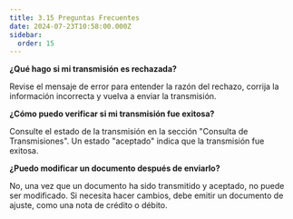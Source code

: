 ```yaml
---
title: 3.15 Preguntas Frecuentes
date: 2024-07-23T10:58:00.000Z
sidebar:
  order: 15
---
```

**¿Qué hago si mi transmisión es rechazada?**

Revise el mensaje de error para entender la razón del rechazo, corrija la información incorrecta y vuelva a enviar la transmisión.

**¿Cómo puedo verificar si mi transmisión fue exitosa?**

Consulte el estado de la transmisión en la sección "Consulta de Transmisiones". Un estado "aceptado" indica que la transmisión fue exitosa.

**¿Puedo modificar un documento después de enviarlo?**

No, una vez que un documento ha sido transmitido y aceptado, no puede ser modificado. Si necesita hacer cambios, debe emitir un documento de ajuste, como una nota de crédito o débito.
